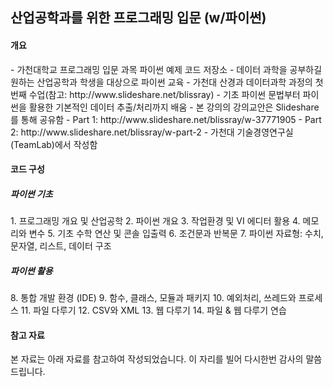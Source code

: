 <h2>산업공학과를 위한 프로그래밍 입문 (w/파이썬)</h2>

<h4><b>개요</b></h4>
- 가천대학교 프로그래밍 입문 과목 파이썬 예제 코드 저장소
- 데이터 과학을 공부하길 원하는 산업공학과 학생을 대상으로 파이썬 교육
- 가천대 산경과 데이터과학 과정의 첫 번째 수업(참고: http://www.slideshare.net/blissray)   
- 기초 파이썬 문법부터 파이썬을 활용한 기본적인 데이터 추출/처리까지 배움 
- 본 강의의 강의교안은 Slideshare를 통해 공유함
- Part 1: http://www.slideshare.net/blissray/w-37771905
- Part 2: http://www.slideshare.net/blissray/w-part-2
- 가천대 기술경영연구실(TeamLab)에서 작성함

<h4> 코드 구성</h4>
<h5> 파이썬 기초 </h5>
1. 프로그래밍 개요 및 산업공학
2. 파이썬 개요
3. 작업환경 및 VI 에디터 활용
4. 메모리와 변수
5. 기초 수학 연산 및 콘솔 입출력
6. 조건문과 반복문
7. 파이썬 자료형: 수치, 문자열, 리스트, 데이터 구조
 

<h5> 파이썬 활용 </h5>
8. 통합 개발 환경 (IDE)
9. 함수, 클래스, 모듈과 패키지
10. 예외처리, 쓰레드와 프로세스
11. 파일 다루기
12. CSV와 XML
13. 웹 다루기
14. 파일 & 웹 다루기 연습

<h4> 참고 자료</h4>
본 자료는 아래 자료를 참고하여 작성되었습니다.
이 자리를 빌어 다시한번 감사의 말씀드립니다.
